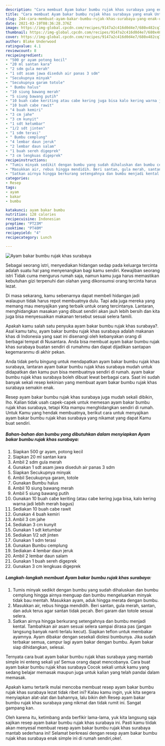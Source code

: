 ```yaml
---
description: "Cara membuat Ayam bakar bumbu rujak khas surabaya yang enak Untuk Jualan"
title: "Cara membuat Ayam bakar bumbu rujak khas surabaya yang enak Untuk Jualan"
slug: 244-cara-membuat-ayam-bakar-bumbu-rujak-khas-surabaya-yang-enak-untuk-jualan
date: 2021-03-19T08:36:28.376Z
image: https://img-global.cpcdn.com/recipes/9147a2c416d0d4e7/680x482cq70/ayam-bakar-bumbu-rujak-khas-surabaya-foto-resep-utama.jpg
thumbnail: https://img-global.cpcdn.com/recipes/9147a2c416d0d4e7/680x482cq70/ayam-bakar-bumbu-rujak-khas-surabaya-foto-resep-utama.jpg
cover: https://img-global.cpcdn.com/recipes/9147a2c416d0d4e7/680x482cq70/ayam-bakar-bumbu-rujak-khas-surabaya-foto-resep-utama.jpg
author: Blake Underwood
ratingvalue: 4.1
reviewcount: 8
recipeingredient:
- "500 gr ayam potong kecil"
- "20 ml santan kara"
- "2 sdm gula merah"
- "1 sdt asam jawa diseduh air panas 3 sdm"
- "Secukupnya minyak"
- "Secukupnya garam totole"
- " Bumbu halus"
- "10 siung bawang merah"
- "5 siung bawang putih"
- "10 buah cabe keriting atau cabe kering juga bisa kalo kering warna jadi lebih merah bagus"
- "10 buah cabe rawit"
- "4 buah kemiri"
- "3 cm jahe"
- "3 cm kunyit"
- "1 sdt ketumbar"
- "1/2 sdt jinten"
- "1 sdm terasi"
- " Bumbu cemplung"
- "4 lembar daun jeruk"
- "2 lembar daun salam"
- "1 buah sereh digeprek"
- "3 cm lengkuas digeprek"
recipeinstructions:
- "Tumis minyak sedikit dengan bumbu yang sudah dihaluskan dan bumbu cemplung hingga airnya menguap dan bumbu mengeluarkan minyak tidak bau mentah. Masukkan ayam, aduk hingga merata dengan bumbu."
- "Masukkan air, rebus hingga mendidih. Beri santan, gula merah, santan, dan aduk terus agar santan tidak pecah. Beri garam dan totole sesuai selera."
- "Satkan airnya hingga berkurang setengahnya dan bumbu menjadi kental. Tambahkan air asam sesuai selera sampai dirasa pas (jangan langsung banyak nanti terlalu kecut). Siapkan teflon untuk membakar ayamnya. Ayam dibakar dengan sesekali diolesi bumbunya. Jika sudah terbakar semua, campur lagi ayam bakar dengan bumbu. Ayam bakar siap dihidangkan, selesai."
categories:
- Resep
tags:
- ayam
- bakar
- bumbu

katakunci: ayam bakar bumbu 
nutrition: 128 calories
recipecuisine: Indonesian
preptime: "PT23M"
cooktime: "PT40M"
recipeyield: "4"
recipecategory: Lunch

---
```



![Ayam bakar bumbu rujak khas surabaya](https://img-global.cpcdn.com/recipes/9147a2c416d0d4e7/680x482cq70/ayam-bakar-bumbu-rujak-khas-surabaya-foto-resep-utama.jpg)

Sebagai seorang istri, menyediakan hidangan sedap pada keluarga tercinta adalah suatu hal yang menyenangkan bagi kamu sendiri. Kewajiban seorang istri Tidak cuma mengurus rumah saja, namun kamu juga harus memastikan kebutuhan gizi terpenuhi dan olahan yang dikonsumsi orang tercinta harus lezat.

Di masa  sekarang, kamu sebenarnya dapat membeli hidangan jadi walaupun tidak harus repot membuatnya dulu. Tapi ada juga mereka yang memang mau menyajikan yang terbaik untuk orang tercintanya. Lantaran, menghidangkan masakan yang dibuat sendiri akan jauh lebih bersih dan kita juga bisa menyesuaikan makanan tersebut sesuai selera famili. 



Apakah kamu salah satu penyuka ayam bakar bumbu rujak khas surabaya?. Asal kamu tahu, ayam bakar bumbu rujak khas surabaya adalah makanan khas di Indonesia yang saat ini disenangi oleh kebanyakan orang di berbagai tempat di Nusantara. Anda bisa membuat ayam bakar bumbu rujak khas surabaya buatan sendiri di rumahmu dan dapat dijadikan santapan kegemaranmu di akhir pekan.

Anda tidak perlu bingung untuk mendapatkan ayam bakar bumbu rujak khas surabaya, lantaran ayam bakar bumbu rujak khas surabaya mudah untuk didapatkan dan kamu pun bisa membuatnya sendiri di rumah. ayam bakar bumbu rujak khas surabaya boleh dibuat lewat berbagai cara. Saat ini sudah banyak sekali resep kekinian yang membuat ayam bakar bumbu rujak khas surabaya semakin enak.

Resep ayam bakar bumbu rujak khas surabaya juga mudah sekali dibikin, lho. Kalian tidak usah capek-capek untuk memesan ayam bakar bumbu rujak khas surabaya, tetapi Kita mampu menghidangkan sendiri di rumah. Untuk Kamu yang hendak membuatnya, berikut cara untuk menyajikan ayam bakar bumbu rujak khas surabaya yang nikamat yang dapat Kamu buat sendiri.

<!--inarticleads1-->

##### Bahan-bahan dan bumbu yang dibutuhkan dalam menyiapkan Ayam bakar bumbu rujak khas surabaya:

1. Siapkan 500 gr ayam, potong kecil
1. Siapkan 20 ml santan kara
1. Ambil 2 sdm gula merah
1. Gunakan 1 sdt asam jawa diseduh air panas 3 sdm
1. Siapkan Secukupnya minyak
1. Ambil Secukupnya garam, totole
1. Gunakan  Bumbu halus
1. Ambil 10 siung bawang merah
1. Ambil 5 siung bawang putih
1. Gunakan 10 buah cabe keriting (atau cabe kering juga bisa, kalo kering warna jadi lebih merah bagus)
1. Sediakan 10 buah cabe rawit
1. Gunakan 4 buah kemiri
1. Ambil 3 cm jahe
1. Sediakan 3 cm kunyit
1. Gunakan 1 sdt ketumbar
1. Sediakan 1/2 sdt jinten
1. Gunakan 1 sdm terasi
1. Gunakan  Bumbu cemplung
1. Sediakan 4 lembar daun jeruk
1. Ambil 2 lembar daun salam
1. Gunakan 1 buah sereh digeprek
1. Gunakan 3 cm lengkuas digeprek




<!--inarticleads2-->

##### Langkah-langkah membuat Ayam bakar bumbu rujak khas surabaya:

1. Tumis minyak sedikit dengan bumbu yang sudah dihaluskan dan bumbu cemplung hingga airnya menguap dan bumbu mengeluarkan minyak tidak bau mentah. Masukkan ayam, aduk hingga merata dengan bumbu.
1. Masukkan air, rebus hingga mendidih. Beri santan, gula merah, santan, dan aduk terus agar santan tidak pecah. Beri garam dan totole sesuai selera.
1. Satkan airnya hingga berkurang setengahnya dan bumbu menjadi kental. Tambahkan air asam sesuai selera sampai dirasa pas (jangan langsung banyak nanti terlalu kecut). Siapkan teflon untuk membakar ayamnya. Ayam dibakar dengan sesekali diolesi bumbunya. Jika sudah terbakar semua, campur lagi ayam bakar dengan bumbu. Ayam bakar siap dihidangkan, selesai.




Ternyata cara buat ayam bakar bumbu rujak khas surabaya yang mantab simple ini enteng sekali ya! Semua orang dapat mencobanya. Cara buat ayam bakar bumbu rujak khas surabaya Cocok sekali untuk kamu yang sedang belajar memasak maupun juga untuk kalian yang telah pandai dalam memasak.

Apakah kamu tertarik mulai mencoba membuat resep ayam bakar bumbu rujak khas surabaya lezat tidak ribet ini? Kalau kamu ingin, yuk kita segera menyiapkan alat-alat dan bahannya, lalu bikin deh Resep ayam bakar bumbu rujak khas surabaya yang nikmat dan tidak rumit ini. Sangat gampang kan. 

Oleh karena itu, ketimbang anda berfikir lama-lama, yuk kita langsung saja sajikan resep ayam bakar bumbu rujak khas surabaya ini. Pasti kamu tiidak akan menyesal membuat resep ayam bakar bumbu rujak khas surabaya mantab sederhana ini! Selamat berkreasi dengan resep ayam bakar bumbu rujak khas surabaya enak simple ini di rumah sendiri,oke!.

